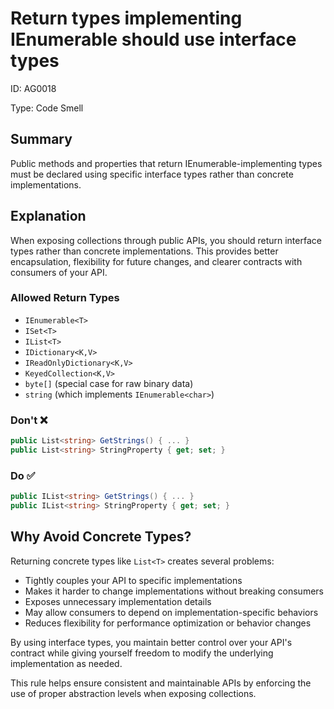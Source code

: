 ﻿# Return types implementing IEnumerable should use interface types

ID: AG0018

Type: Code Smell

## Summary

Public methods and properties that return IEnumerable-implementing types must be declared using specific interface types rather than concrete implementations.

## Explanation

When exposing collections through public APIs, you should return interface types rather than concrete implementations. This provides better encapsulation, flexibility for future changes, and clearer contracts with consumers of your API.

### Allowed Return Types

- `IEnumerable<T>`
- `ISet<T>` 
- `IList<T>`
- `IDictionary<K,V>`
- `IReadOnlyDictionary<K,V>`
- `KeyedCollection<K,V>`
- `byte[]` (special case for raw binary data)
- `string` (which implements `IEnumerable<char>`)

### Don't ❌

```csharp
public List<string> GetStrings() { ... }
public List<string> StringProperty { get; set; }
```

### Do ✅

```csharp
public IList<string> GetStrings() { ... }
public IList<string> StringProperty { get; set; }
```

## Why Avoid Concrete Types?

Returning concrete types like `List<T>` creates several problems:

- Tightly couples your API to specific implementations
- Makes it harder to change implementations without breaking consumers
- Exposes unnecessary implementation details
- May allow consumers to depend on implementation-specific behaviors
- Reduces flexibility for performance optimization or behavior changes

By using interface types, you maintain better control over your API's contract while giving yourself freedom to modify the underlying implementation as needed.

This rule helps ensure consistent and maintainable APIs by enforcing the use of proper abstraction levels when exposing collections.